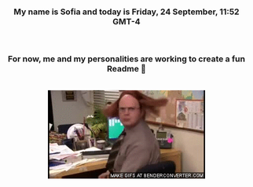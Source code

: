 


<div align="center">
<h3 >My name is Sofia and today is Friday, 24 September, 11:52 GMT-4</h3><br>
<h3 >For now, me and my personalities are working to create a fun Readme 👋
</h3><br>
<img src='img/dwight.gif' alt='working...'/>
</div>
